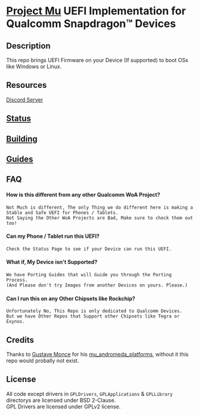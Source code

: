 # [Project Mu](https://microsoft.github.io/mu/) UEFI Implementation for Qualcomm Snapdragon™ Devices

<!-- ![Banner](https://github.com/Robotix22/Mu-Qcom/blob/main/Pictures/Banner.png) -->

## Description

This repo brings UEFI Firmware on your Device (If supported) to boot OSs like Windows or Linux.

<!--
## Other WoA Projects from us

Check out [Mu-Tegra](https://github.com/Robotix22/Mu-Tegra), UEFI for Tegra Devices. <br />
Or [Mu-Samsung](https://github.com/sonic011gamer/Mu-Samsung), UEFI for Exynos Devices.
-->

## Resources

[Discord Server](https://discord.gg/Dx2QgMx7Sv)

## [Status](Status.md)

## [Building](https://github.com/Robotix22/Mu-Qcom/blob/main/Building.md)

## [Guides](https://github.com/Robotix22/WoA-Guides/blob/main/Mu-Qcom/README.md)

## FAQ

#### How is this different from any other Qualcomm WoA Project?

```
Not Much is different, The only Thing we do different here is making a Stable and Safe UEFI for Phones / Tablets.
Not Saying the Other WoA Projects are Bad, Make sure to check them out too!
```

#### Can my Phone / Tablet run this UEFI?

```
Check the Status Page to see if your Device can run this UEFI.
```

#### What if, My Device isn't Supported?

```
We have Porting Guides that will Guide you through the Porting Process.
(And Please don't try Images from another Devices on yours. Please.)
```

#### Can I run this on any Other Chipsets like Rockchip?

```
Unfortunately No, This Repo is only dedicated to Qualcomm Devices.
But we have Other Repos that Support other Chipsets like Tegra or Exynos.
```

## Credits

Thanks to [Gustave Monce](https://github.com/gus33000) for his [mu_andromeda_platforms](https://github.com/WOA-Project/mu_andromeda_platforms), without it this repo would probally not exist.

## License

All code except drivers in `GPLDrivers`, `GPLApplications` & `GPLLibrary` directorys are licensed under BSD 2-Clause. <br />
GPL Drivers are licensed under GPLv2 license.
